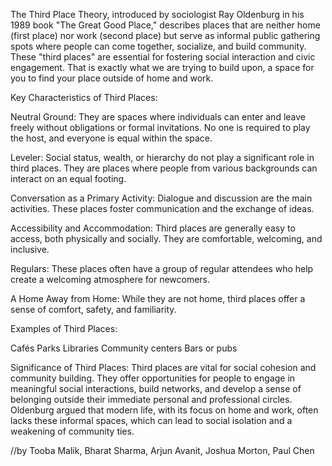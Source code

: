 The Third Place Theory, introduced by sociologist Ray Oldenburg in his 1989 book "The Great Good Place," describes places that are neither home (first place) nor work (second place) but serve as informal public gathering spots where people can come together, socialize, and build community. These "third places" are essential for fostering social interaction and civic engagement. That is exactly what we are trying to build upon, a space for you to find your place outside of home and work.

Key Characteristics of Third Places:

Neutral Ground: They are spaces where individuals can enter and leave freely without obligations or formal invitations. No one is required to play the host, and everyone is equal within the space.

Leveler: Social status, wealth, or hierarchy do not play a significant role in third places. They are places where people from various backgrounds can interact on an equal footing.

Conversation as a Primary Activity: Dialogue and discussion are the main activities. These places foster communication and the exchange of ideas.

Accessibility and Accommodation: Third places are generally easy to access, both physically and socially. They are comfortable, welcoming, and inclusive.

Regulars: These places often have a group of regular attendees who help create a welcoming atmosphere for newcomers.

A Home Away from Home: While they are not home, third places offer a sense of comfort, safety, and familiarity.

Examples of Third Places:

Cafés
Parks
Libraries
Community centers
Bars or pubs

Significance of Third Places: Third places are vital for social cohesion and community building. They offer opportunities for people to engage in meaningful social interactions, build networks, and develop a sense of belonging outside their immediate personal and professional circles. Oldenburg argued that modern life, with its focus on home and work, often lacks these informal spaces, which can lead to social isolation and a weakening of community ties.

//by Tooba Malik, Bharat Sharma, Arjun Avanit, Joshua Morton, Paul Chen
